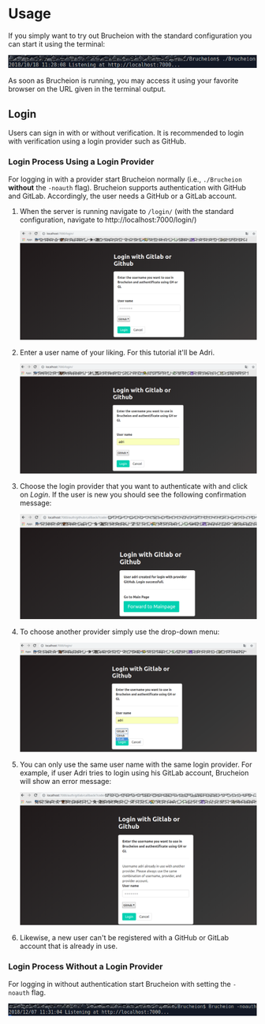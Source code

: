 # Usage

If you simply want to try out Brucheion with the standard configuration you can start it using the terminal:

![Starting Brucheion using the terminal](images/callFromTerminal.png)

As soon as Brucheion is running, you may access it using your favorite browser on the URL given in the terminal output. 


## Login

Users can sign in with or without verification. It is recommended to login with verification using a login provider such as GitHub. 

### Login Process Using a Login Provider

For logging in with a provider start Brucheion normally (i.e., `./Brucheion` **without** the `-noauth` flag). Brucheion supports authentication with GitHub and GitLab. Accordingly, the user needs a GitHub or a GitLab account. 

1. When the server is running navigate to `/login/` (with the standard configuration, navigate to http://localhost:7000/login/)

    ![loginPage](images/loginBlank.png)

2. Enter a user name of your liking. For this tutorial it'll be Adri.

    ![loginAdri](images/loginAdri.png)

3. Choose the login provider that you want to authenticate with and click on _Login_. If the user is new you should see the following confirmation message:

    ![loginNewUserGitHubsuccess](images/newUserGHsuccess.png)

4. To choose another provider simply use the drop-down menu:

    ![loginChooseProvider](images/loginChooseProvider.png)

5. You can only use the same user name with the same login provider. For example, if user Adri tries to login using his GitLab account, Brucheion will show an error message:

    ![loginUsernameInUse](images/loginUsernameInUse.png)

6. Likewise, a new user can't be registered with a GitHub or GitLab account that is already in use.

### Login Process Without a Login Provider

For logging in without authentication start Brucheion with setting the `-noauth` flag. 

![startWithNoauthFlag](images/startWithNoauthFlag.png)
